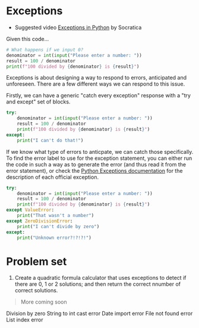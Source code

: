 # Exceptions

* Suggested video [Exceptions in Python](https://www.youtube.com/watch?v=nlCKrKGHSSk&list=PLi01XoE8jYohWFPpC17Z-wWhPOSuh8Er-&index=31) by Socratica

Given this code...

```python
# What happens if we input 0?
denominator = int(input("Please enter a number: "))
result = 100 / denominator
print(f"100 divided by {denominator} is {result}")
```

Exceptions is about designing a way to respond to errors, anticipated and unforeseen. There are a few different ways we can respond to this issue.

Firstly, we can have a generic "catch every exception" response with a "try and except" set of blocks.

```python
try:    
    denominator = int(input("Please enter a number: "))
    result = 100 / denominator
    print(f"100 divided by {denominator} is {result}")
except:
    print("I can't do that!")
```

If we know what type of errors to anticpate, we can catch those specifically.  To find the error label to use for the exception statement, you can either run the code in such a way as to generate the error (and thus read it from the error statement), or check the [Python Exceptions documentation](https://docs.python.org/3/library/exceptions.html) for the description of each official exception.

```python
try:
    denominator = int(input("Please enter a number: "))
    result = 100 / denominator
    print(f"100 divided by {denominator} is {result}")
except ValueError:
    print("That wasn't a number")
except ZeroDivisionError:
    print("I can't divide by zero")
except:
    print("Unknown error?!?!?!")
```

# Problem set

1. Create a quadratic formula calculator that uses exceptions to detect if there are 0, 1 or 2 solutions; and then return the correct nnumber of correct solutions.

> More coming soon

Division by zero
String to int cast error
Date import error
File not found error
List index error
